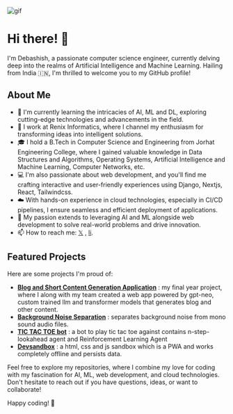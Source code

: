 ![gif](https://media.giphy.com/media/j7k6JOp8LufhXspVfu/giphy.gif)

# Hi there! 👋

I'm Debashish, a passionate computer science engineer, currently delving deep into the realms of Artificial Intelligence and Machine Learning. Hailing from India 🇮🇳, I'm thrilled to welcome you to my GitHub profile!

## About Me

- 🌱 I'm currently learning the intricacies of AI, ML and DL, exploring cutting-edge technologies and advancements in the field.
- 💼 I work at Renix Informatics, where I channel my enthusiasm for transforming ideas into intelligent solutions.
- 🎓 I hold a B.Tech in Computer Science and Engineering from Jorhat Engineering College, where I gained valuable knowledge in Data Structures and Algorithms, Operating Systems, Artificial Intelligence and Machine Learning, Computer Networks, etc.
- 💻 I'm also passionate about web development, and you'll find me crafting interactive and user-friendly experiences using Django, Nextjs, React, Tailwindcss.
- ☁️ With hands-on experience in cloud technologies, especially in CI/CD pipelines, I ensure seamless and efficient deployment of applications.
- 🚀 My passion extends to leveraging AI and ML alongside web development to solve real-world problems and drive innovation.
- 📫 How to reach me: [𝕏](https://twitter.com/Devzard_) , [li](https://www.linkedin.com/in/debashish-gogoi-devzard/).

## Featured Projects

Here are some projects I'm proud of:

- [**Blog and Short Content Generation Application**](https://github.com/Transformers-G5/blog-generation) : my final year project, where I along with my team created a web app powered by gpt-neo, custom trained llm and transformer models that generates blog and other content.
- [**Background Noise Separation**](https://github.com/Devzard/audio-bg-noise-separation) : separates background noise from mono sound audio files.
- [**TIC TAC TOE bot**](https://github.com/Devzard/TicTacToe-AI-bot) : a bot to play tic tac toe against contains n-step-lookahead agent and Reinforcement Learning Agent 
- [**Devsandbox**](https://github.com/Devzard/Devsandbox) : a html, css and js sandbox which is a PWA and works completely offline and persists data.


Feel free to explore my repositories, where I combine my love for coding with my fascination for AI, ML, web development, and cloud technologies. Don't hesitate to reach out if you have questions, ideas, or want to collaborate!

Happy coding! 🚀

